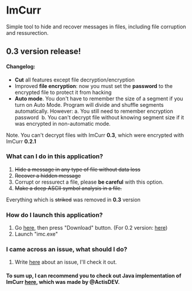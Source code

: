 # ImCurr
Simple tool to hide and recover messages in files, including file corruption and ressurection.

## 0.3 version release!
#### Changelog:
- **Cut** all features except file decryption/encryption
- Improved **file encryption**: now you must set the **password** to the encrypted file to protect it from hacking
- **Auto mode**. You don't have to remember the size of a segment if you turn on Auto Mode. Program will divide and shuffle segments automatically. However:
  a. You still need to remember encryption password
  b. You can't decrypt file without knowing segment size if it was encrypted in non-automatic mode.

Note. You can't decrypt files with ImCurr **0.3**, which were encrypted with ImCurr **0.2.1**

### What can I do in this application?
  1. ~~Hide a message in any type of file without data loss~~
  2. ~~Recover a hidden message~~
  3. Corrupt or ressurect a file, please **be careful** with this option.
  4. ~~Make a deep ASCII symbol analysis in a file.~~
  
  Everything which is ~~striked~~ was removed in **0.3** version
### How do I launch this application?
  1. Go [here](https://yadi.sk/d/GKfPkF_n3KdVrn?ncrnd=6934), then press "Download" button. (For 0.2 version: [here](https://yadi.sk/d/0fQ_Bkfg3HsDpj?ncrnd=6934))
  2. Launch "imc.exe"
### I came across an issue, what should I do?
  1. Write [here](https://github.com/IngeniousA/ImCurr/issues) about an issue, I'll check it out.
  
#### To sum up, I can recommend you to check out Java implementation of ImCurr [here](https://github.com/ActisDEV/imCurrJVM/releases), which was made by @ActisDEV.
